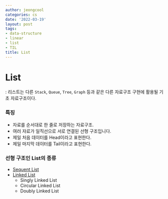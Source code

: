 ```yaml
---
author: jeongcool
categories: cs
date: '2022-03-19'
layout: post
tags:
- data-structure
- linear
- list
- TIL
title: List
---
```


# List
: 리스트는 다른  `Stack`, `Queue`, `Tree`, `Graph` 등과 같은 다른 자료구조 구현에 활용될 기초 자료구조이다.

### 특징
- 자료를 순서대로 한 줄로 저장하는 자료구조.
- 여러 자료가 일직선으로 서로 연결된 선형 구조입니다.
- 제일 처음 데이터를 Head이라고 표현한다.
- 제일 마지막 데이터를 Tail이라고 표현한다.

### 선형 구조인 List의 종류
- [Sequent List](sequential-list.md)
- [Linked List](linked-list.md)
  - Singly Linked List
  - Circular Linked List
  - Doubly Linked List